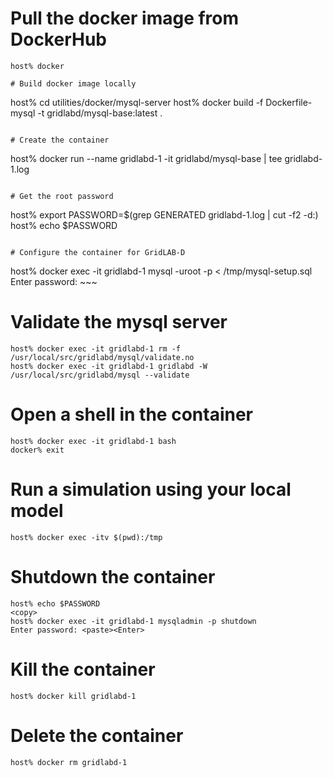 # Pull the docker image from DockerHub
~~~
host% docker 

# Build docker image locally
~~~
host% cd utilities/docker/mysql-server
host% docker build -f Dockerfile-mysql -t gridlabd/mysql-base:latest .
~~~

# Create the container
~~~
host% docker run --name gridlabd-1 -it gridlabd/mysql-base | tee gridlabd-1.log
~~~

# Get the root password
~~~
host% export PASSWORD=$(grep GENERATED gridlabd-1.log | cut -f2 -d:)
host% echo $PASSWORD
~~~

# Configure the container for GridLAB-D
~~~
<copy>
host% docker exec -it gridlabd-1 mysql -uroot -p < /tmp/mysql-setup.sql
Enter password: <paste><Enter>
~~~

# Validate the mysql server
~~~
host% docker exec -it gridlabd-1 rm -f /usr/local/src/gridlabd/mysql/validate.no
host% docker exec -it gridlabd-1 gridlabd -W /usr/local/src/gridlabd/mysql --validate
~~~

# Open a shell in the container
~~~
host% docker exec -it gridlabd-1 bash
docker% exit
~~~

# Run a simulation using your local model
~~~
host% docker exec -itv $(pwd):/tmp
~~~

# Shutdown the container
~~~
host% echo $PASSWORD 
<copy>
host% docker exec -it gridlabd-1 mysqladmin -p shutdown
Enter password: <paste><Enter>
~~~

# Kill the container
~~~
host% docker kill gridlabd-1
~~~

# Delete the container
~~~
host% docker rm gridlabd-1
~~~
